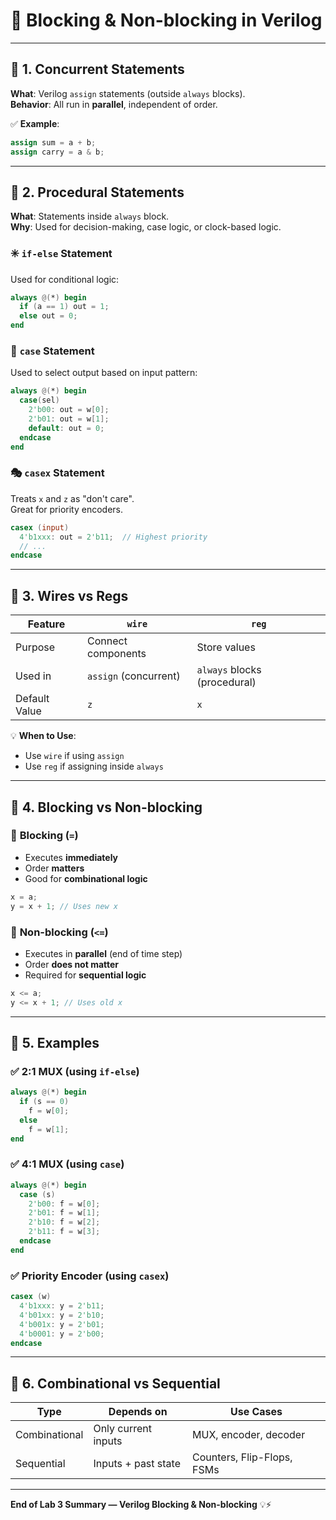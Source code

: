 
# 🔁 Blocking & Non-blocking in Verilog

---

## 🧠 1. Concurrent Statements

**What**: Verilog `assign` statements (outside `always` blocks).  
**Behavior**: All run in **parallel**, independent of order.

✅ **Example**:
```verilog
assign sum = a + b;
assign carry = a & b;
```

---

## 🔁 2. Procedural Statements

**What**: Statements inside `always` block.  
**Why**: Used for decision-making, case logic, or clock-based logic.

### ✳️ `if-else` Statement
Used for conditional logic:
```verilog
always @(*) begin
  if (a == 1) out = 1;
  else out = 0;
end
```

### 🔘 `case` Statement
Used to select output based on input pattern:
```verilog
always @(*) begin
  case(sel)
    2'b00: out = w[0];
    2'b01: out = w[1];
    default: out = 0;
  endcase
end
```

### 🎭 `casex` Statement
Treats `x` and `z` as "don't care".  
Great for priority encoders.
```verilog
casex (input)
  4'b1xxx: out = 2'b11;  // Highest priority
  // ...
endcase
```

---

## 🔗 3. Wires vs Regs

| Feature       | `wire`               | `reg`                         |
|---------------|----------------------|-------------------------------|
| Purpose       | Connect components   | Store values                  |
| Used in       | `assign` (concurrent)| `always` blocks (procedural) |
| Default Value | `z`                  | `x`                           |

💡 **When to Use**:
- Use `wire` if using `assign`
- Use `reg` if assigning inside `always`

---

## 🔄 4. Blocking vs Non-blocking

### 🔹 **Blocking (`=`)**
- Executes **immediately**
- Order **matters**
- Good for **combinational logic**

```verilog
x = a;
y = x + 1; // Uses new x
```

### 🔸 **Non-blocking (`<=`)**
- Executes in **parallel** (end of time step)
- Order **does not matter**
- Required for **sequential logic**

```verilog
x <= a;
y <= x + 1; // Uses old x
```

---

## 🧪 5. Examples

### ✅ 2:1 MUX (using `if-else`)
```verilog
always @(*) begin
  if (s == 0)
    f = w[0];
  else
    f = w[1];
end
```

### ✅ 4:1 MUX (using `case`)
```verilog
always @(*) begin
  case (s)
    2'b00: f = w[0];
    2'b01: f = w[1];
    2'b10: f = w[2];
    2'b11: f = w[3];
  endcase
end
```

### ✅ Priority Encoder (using `casex`)
```verilog
casex (w)
  4'b1xxx: y = 2'b11;
  4'b01xx: y = 2'b10;
  4'b001x: y = 2'b01;
  4'b0001: y = 2'b00;
endcase
```

---

## 🧭 6. Combinational vs Sequential

| Type         | Depends on         | Use Cases                      |
|--------------|--------------------|--------------------------------|
| Combinational| Only current inputs| MUX, encoder, decoder          |
| Sequential   | Inputs + past state| Counters, Flip-Flops, FSMs     |

---

**End of Lab 3 Summary — Verilog Blocking & Non-blocking** 💡⚡
